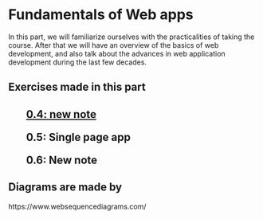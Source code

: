 <h1> Fundamentals of Web apps </h1>

In this part, we will familiarize ourselves with the practicalities of taking the course. After that we will have an overview of the basics of web development, and also talk about the advances in web application development during the last few decades.

<h2>Exercises made in this part<h2>
  <il> 
    <a href="https://github.com/Victormpr1337/Full-Stack-Open-2022-Exercises/blob/main/Part%200/0.4.md"><ul> 0.4: new note </ul></a>
    <ul> 0.5: Single page app </ul>
    <ul> 0.6: New note </ul>
  </il>  
  <h2> Diagrams are made by </h2>
  https://www.websequencediagrams.com/
